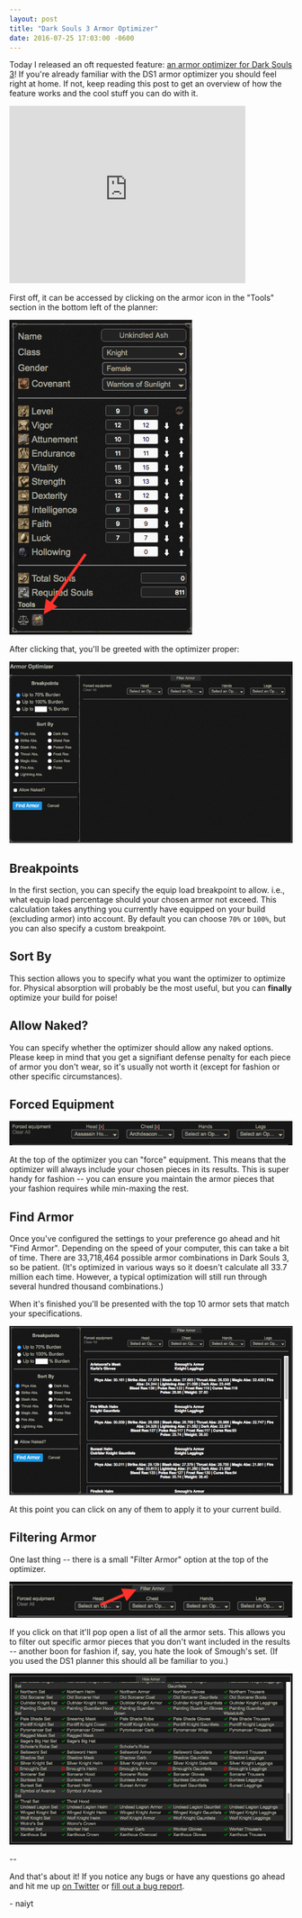 ```yaml
---
layout: post
title: "Dark Souls 3 Armor Optimizer"
date: 2016-07-25 17:03:00 -0600
---
```


Today I released an oft requested feature: [an armor optimizer for Dark Souls 3](https://mugenmonkey.com/darksouls3)! If you're already familiar with the DS1 armor optimizer you should feel right at home. If not, keep reading this post to get an overview of how the feature works and the cool stuff you can do with it.

<iframe width="420" height="315" src="https://www.youtube.com/embed/dUr168SIgG4" frameborder="0" allowfullscreen></iframe>

First off, it can be accessed by clicking on the armor icon in the "Tools" section in the bottom left of the planner:

![Armor Optimizer Location](/assets/optimizer-location.png)

After clicking that, you'll be greeted with the optimizer proper:

![Optimizer](/assets/armor-optimizer.png)

## Breakpoints

In the first section, you can specify the equip load breakpoint to allow. i.e., what equip load percentage should your chosen armor not exceed. This calculation takes anything you currently have equipped on your build (excluding armor) into account. By default you can choose `70%` or `100%`, but you can also specify a custom breakpoint.

## Sort By

This section allows you to specify what you want the optimizer to optimize for. Physical absorption will probably be the most useful, but you can **finally** optimize your build for poise!

## Allow Naked?

You can specify whether the optimizer should allow any naked options. Please keep in mind that you get a signifiant defense penalty for each piece of armor you don't wear, so it's usually not worth it (except for fashion or other specific circumstances).

## Forced Equipment

![Forced equipment](/assets/forced-equipment.png)

At the top of the optimizer you can "force" equipment. This means that the optimizer will always include your chosen pieces in its results. This is super handy for fashion -- you can ensure you maintain the armor pieces that your fashion requires while min-maxing the rest.

## Find Armor

Once you've configured the settings to your preference go ahead and hit "Find Armor". Depending on the speed of your computer, this can take a bit of time. There are 33,718,464 possible armor combinations in Dark Souls 3, so be patient. (It's optimized in various ways so it doesn't calculate all 33.7 million each time. However, a typical optimization will still run through several hundred thousand combinations.)

When it's finished you'll be presented with the top 10 armor sets that match your specifications.

![Finished](/assets/finished-optimization.png)

At this point you can click on any of them to apply it to your current build.

## Filtering Armor

One last thing -- there is a small "Filter Armor" option at the top of the optimizer.

![Filter Button](/assets/filter-button.png)

If you click on that it'll pop open a list of all the armor sets. This allows you to filter out specific armor pieces that you don't want included in the results -- another boon for fashion if, say, you hate the look of Smough's set. (If you used the DS1 planner this should all be familiar to you.)

![Armor List](/assets/armor-list.png)

--

And that's about it! If you notice any bugs or have any questions go ahead and hit me up [on Twitter](https://twitter.com/mugenmonkey) or [fill out a bug report](http://goo.gl/forms/bLUkmMau5U).

\- naiyt
